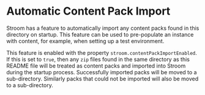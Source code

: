 # Automatic Content Pack Import

Stroom has a feature to automatically import any content packs found in this directory on startup. 
This feature can be used to pre-populate an instance with content, for example, when setting up a test environment.

This feature is enabled with the property `stroom.contentPackImportEnabled`.
If this is set to `true`, then any `zip` files found in the same directory as this README file will be treated as content packs and imported into Stroom during the startup process. Successfully imported packs will be moved to a sub-directory.
Similarly packs that could not be imported will also be moved to a sub-directory.
